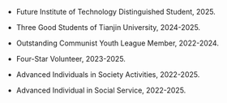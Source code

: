 - Future Institute of Technology Distinguished Student, 2025.

- Three Good Students of Tianjin University, 2024-2025.

- Outstanding Communist Youth League Member, 2022-2024.

- Four-Star Volunteer, 2023-2025.

- Advanced Individuals in Society Activities, 2022-2025.

- Advanced Individual in Social Service, 2022-2025.
